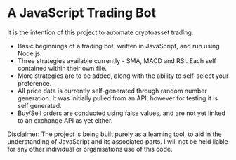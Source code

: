 # A JavaScript Trading Bot

It is the intention of this project to automate cryptoasset trading.

- Basic beginnings of a trading bot, written in JavaScript, and run using Node.js.
- Three strategies available currently - SMA, MACD and RSI.  Each self contained within their own file.
- More strategies are to be added, along with the ability to self-select your preference.
- All price data is currently self-generated through random number generation.  It was initially pulled from an API, however for testing it is self generated.
- Buy/Sell orders are conducted using false values, and are not yet linked to an exchange API as yet either.

Disclaimer: The project is being built purely as a learning tool, to aid in the understanding of JavaScript and its associated parts.  I will not be held liable for any other individual or organisations use of this code.
